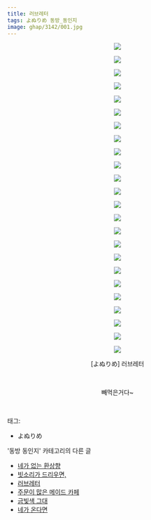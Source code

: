 ```yaml
---
title: 러브레터
tags: よぬりめ 동방_동인지
image: ghap/3142/001.jpg
---
```

<div class="article">
<p style="text-align: center; clear: none; float: none;"><img src="{{ site.nasurl }}/ghap/3142/001.jpg"/></p>
<p style="text-align: center; clear: none; float: none;"><img src="{{ site.nasurl }}/ghap/3142/002.jpg"/></p>
<p style="text-align: center; clear: none; float: none;"><img src="{{ site.nasurl }}/ghap/3142/003.jpg"/></p>
<p style="text-align: center; clear: none; float: none;"><img src="{{ site.nasurl }}/ghap/3142/004.jpg"/></p>
<p style="text-align: center; clear: none; float: none;"><img src="{{ site.nasurl }}/ghap/3142/005.jpg"/></p>
<p style="text-align: center; clear: none; float: none;"><img src="{{ site.nasurl }}/ghap/3142/006.jpg"/></p>
<p style="text-align: center; clear: none; float: none;"><img src="{{ site.nasurl }}/ghap/3142/007.jpg"/></p>
<p style="text-align: center; clear: none; float: none;"><img src="{{ site.nasurl }}/ghap/3142/008.jpg"/></p>
<p style="text-align: center; clear: none; float: none;"><img src="{{ site.nasurl }}/ghap/3142/009.jpg"/></p>
<p style="text-align: center; clear: none; float: none;"><img src="{{ site.nasurl }}/ghap/3142/010.jpg"/></p>
<p style="text-align: center; clear: none; float: none;"><img src="{{ site.nasurl }}/ghap/3142/011.jpg"/></p>
<p style="text-align: center; clear: none; float: none;"><img src="{{ site.nasurl }}/ghap/3142/012.jpg"/></p>
<p style="text-align: center; clear: none; float: none;"><img src="{{ site.nasurl }}/ghap/3142/013.jpg"/></p>
<p style="text-align: center; clear: none; float: none;"><img src="{{ site.nasurl }}/ghap/3142/014.jpg"/></p>
<p style="text-align: center; clear: none; float: none;"><img src="{{ site.nasurl }}/ghap/3142/015.jpg"/></p>
<p style="text-align: center; clear: none; float: none;"><img src="{{ site.nasurl }}/ghap/3142/016.jpg"/></p>
<p style="text-align: center; clear: none; float: none;"><img src="{{ site.nasurl }}/ghap/3142/017.jpg"/></p>
<p style="text-align: center; clear: none; float: none;"><img src="{{ site.nasurl }}/ghap/3142/018.jpg"/></p>
<p style="text-align: center; clear: none; float: none;"><img src="{{ site.nasurl }}/ghap/3142/019.jpg"/></p>
<p style="text-align: center; clear: none; float: none;"><img src="{{ site.nasurl }}/ghap/3142/020.jpg"/></p>
<p style="text-align: center; clear: none; float: none;"><img src="{{ site.nasurl }}/ghap/3142/021.jpg"/></p>
<p style="text-align: center; clear: none; float: none;"><img src="{{ site.nasurl }}/ghap/3142/022.jpg"/></p>
<p style="text-align: center; clear: none; float: none;"><img src="{{ site.nasurl }}/ghap/3142/023.jpg"/></p>
<p style="text-align: center; clear: none; float: none;"><img src="{{ site.nasurl }}/ghap/3142/024.jpg"/></p>
<p style="text-align: center; clear: none; float: none;">[よぬりめ] 러브레터</p>
<p style="text-align: center; clear: none; float: none;"><br/></p>
<p style="text-align: center; clear: none; float: none;">빼먹은거다~</p>
<p><br/></p>
</div><div class="tagTrail">
<p>태그: </p>
<ul>
<li>よぬりめ</li>
</ul>
</div><div class="another">
<p>'동방 동인지' 카테고리의 다른 글</p>
<ul>
<li><a href="/2017-02-04-ghap_3144">네가 없는 환상향</a></li>
<li><a href="/2017-02-04-ghap_3143">빗소리가 드리우면,</a></li>
<li><a href="/2017-02-04-ghap_3142">러브레터</a></li>
<li><a href="/2017-02-04-ghap_3140">주문이 많은 메이드 카페</a></li>
<li><a href="/2017-02-04-ghap_3139">금빛색 그대</a></li>
<li><a href="/2017-02-04-ghap_3138">네가 온다면</a></li>
</ul>
</div><div class="cb_module cb_fluid">
<div class="cb_wrt cb_profile">
</div><!-- commentList close -->
</div>